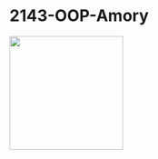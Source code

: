# 2143-OOP-Amory

<img src="https://scontent-dft4-2.xx.fbcdn.net/v/t1.0-9/10533095_10152451903031020_854358523744358525_n.jpg?oh=61dbde3df8c0ec29428f233d6701f263&oe=58528A12" width="200" height="200">
